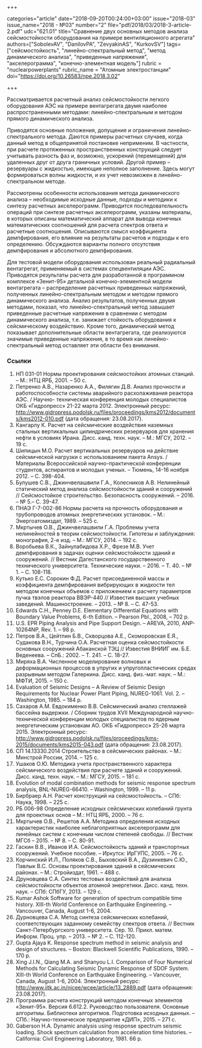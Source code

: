 +++

categories="article"
date="2018-09-20T00:24:00+03:00"
issue="2018-03"
issue_name="2018 - №03"
number="2"
file="pdf/2018/03/2018-3-article-2.pdf"
udc="621.01"
title="Сравнение двух основных методов анализа сейсмостойкости оборудования на примере вентиляционного агрегата"
authors=["SobolevAV", "DanilovPA", "ZevyakinAS", "KurkovSV"]
tags=["сейсмостойкость", "линейно-спектральный метод", "метод динамического анализа", "приведенные напряжения", "акселерограмма", "конечно-элементная модель"]
rubric = "nuclearpowerplants"
rubric_name = "Aтомные электростанции"
doi="https://doi.org/10.26583/npe.2018.3.02"

+++

Рассматривается расчетный анализ сейсмостойкости легкого оборудования АЭС на примере вентагрегата двумя наиболее распространенными методами: линейно-спектральным и методом прямого динамического анализа.

Приводятся основные положения, допущения и ограничения линейно-спектрального метода. Даются примеры расчетных случаев, когда данный метод в общепринятой постановке неприменим. В частности, при расчете протяженных пространственных конструкций следует учитывать разность фаз и, возможно, ускорений (перемещений) для удаленных друг от друга граничных условий. Другой пример – резервуары с жидкостью, имеющие неполное заполнение. Здесь могут формироваться волны жидкости, и их учет невозможен в линейно-спектральном методе.

Рассмотрены особенности использования метода динамического анализа – необходимые исходные данные, подходы и методики к синтезу расчетных акселерограмм. Приводится последовательность операций при синтезе расчетных акселерограмм, указаны материалы, в которых описаны математический аппарат для вывода конечных математических соотношений для расчета спектров ответа и расчетные соотношения. Описываются смысл коэффициента демпфирования, его влияние на результаты расчетов и подходы к его определению. Обсуждаются варианты полного отсутствия демпфирования и абсолютного демпфирования.

Для тестовой модели оборудования использован реальный радиальный вентагрегат, применяемый в системах спецвентиляции АЭС. Приводятся результаты расчета для разработанной в программном комплексе «Зенит-95» детальной конечно-элементной модели вентагрегата – распределение расчетных приведенных напряжений, полученных линейно-спектральным методом и методом прямого динамического анализа. Анализ результатов, полученных двумя методами, показал, что линейно-спектральный метод завышает приведенные расчетные напряжения в сравнении с методом динамического анализа, т.е. занижает стойкость оборудования к сейсмическому воздействию. Кроме того, динамический метод показывает дополнительные области вентагрегата, где реализуются значимые приведенные напряжения, в то время как линейно-спектральный метод оставляет эти области без внимания.

### Ссылки

1. НП 031-01 Нормы проектирования сейсмостойких атомных станций. – М.: НТЦ ЯРБ, 2001. – 50 с.
2. Петренко А.В., Назаренко А.А., Филягин Д.В. Анализ прочности и работоспособности системы аварийного расхолаживания реактора АЭС. / Научно- техническая конференция молодых специалистов ОКБ «Гидропресс» 21-22 марта 2012. Электронный ресурс: http://www.gidropress.podolsk.ru/files/proceedings/kms2012/documents/kms2012-010.pdf (дата обращения: 23.08.2017).
3. Кангарлу К. Расчет на сейсмические воздействия наземных стальных вертикальных цилиндрических резервуаров для хранения нефти в условиях Ирана. Дисс. канд. техн. наук. – М.: МГСУ, 2012. – 19 с.
4. Шипицын М.О. Расчет вертикальных резервуаров на действие сейсмической нагрузки с использованием пакета Ansys. / Материалы Всероссийской научно-практической конференции студентов, аспирантов и молодых ученых. – Тюмень, 14-16 ноября 2012. – С. 398-404.
5. Булушев С.В., Джинчвелашвили Г.А., Колесников А.В. Нелинейный статический метод анализа сейсмостойкости зданий и сооружений // Сейсмостойкое строительство. Безопасность сооружений. – 2016. – № 5.– С. 39-47.
6. ПНАЭ Г-7-002-86 Нормы расчета на прочность оборудования и трубопроводов атомных энергетических установок. – М.: Энергоатомиздат, 1989. – 525 c.
7. Мкртычев О.В., Джинчвелашвили Г.А. Проблемы учета нелинейностей в теории сейсмостойкости. Гипотезы и заблуждения: монография, 2-е изд. – М.: МГСУ, 2014. – 192 с.
8. Воробьева В.К., Зайнулабидова Х.Р., Фрезе М.В. Учет демпфирования в задачах оценки сейсмостойкости зданий и сооружений. // Вестник Дагестанского государственного технического университета. Технические науки. – 2016. – Т. 40. – № 1. – С. 108-118.
9. Кутько Е.С. Сорокин Ф.Д. Расчет присоединенной массы и коэффициента демпфирования вибрирующих в жидкости тел методом конечных объемов с приложением к расчету параметров пучка твэлов реактора ВВЭР-440 // Известия высших учебных заведений. Машиностроение. – 2013. – № 8. – С. 47-53.
10. Edwards C.H., Penney D.E. Elementary Differential Equations with Boundary Value Problems, 6-th Edition. – Pearson Pbl., 2008, – 702 p.
11. U.S. EPR Piping Analysis and Pipe Support Design. – AREVA, 2010, ANP-10264NP, Rev. 1. – 98 p.
12. Петров В.А., Цейтлин Б.В., Скворцова А.Е., Скоморовская Е.Я., Судакова В.Н., Турчина О.А. Расчетная оценка сейсмостойкости основных сооружений Абаканской ТЭЦ // Известия ВНИИГ им. Б.Е. Веденеева. – СпБ.: 2002. – Т. 241. – C. 18-27.
13. Миряха В.А. Численное моделирование волновых и деформационных процессов в упругих и упругопластических средах разрывным методом Галеркина. Дисс. канд. физ.-мат. наук. – М.: МФТИ, 2015. – 150 с.
14. Evaluation of Seismic Designs – A Review of Seismic Design Requirements for Nuclear Power Plant Piping, NUREG-1061. Vol. 2. – Washington, 1985. – 184 p.
15. Сахаров А.М. Евдокименко В.В. Сейсмический анализ стеллажей бассейна выдержки. / Сборник трудов XVII Международной научно-технической конференции молодых специалистов по ядерным энергетическим установкам АО. ОКБ «Гидропресс» 25-26 марта 2015. Электронный ресурс: http://www.gidropress.podolsk.ru/files/proceedings/kms-2015/documents/kms2015-043.pdf (дата обращения: 23.08.2017).
16. СП 14.13330.2014 Строительство в сейсмических районах. – М.: Минстрой России, 2014. – 125 с.
17. Ушаков О.Ю. Методика учета пространственного характера сейсмического воздействия при расчете зданий и сооружений. Дисс. канд. техн. наук. – М.: МГСУ, 2015. – 181 с.
18. Evolution of modal combination methods for seismic response spectrum analysis, BNL-NUREG-66410. – Washington, 1999. – 11 p.
19. Бирбраер А.Н. Расчет конструкций на сейсмостойкость. – СПб: Наука, 1998. – 225 с.
20. РБ 006-98 Определение исходных сейсмических колебаний грунта для проектных основ – М.: НТЦ ЯРБ, 2000. – 76 с.
21. Мкртычев О.В., Решетов А.А. Методика определения исходных характеристик наиболее неблагоприятных акселерограмм для линейных систем с конечным числом степеней свободы. // Вестник МГСб – 2015. – № 8. – С. 80-91.
22. Гаскин В.В., Иванов И.А. Сейсмостойкость зданий и транспортных сооружений. Учебное пособие. – Иркутск: ИрГУПС, 2005. – 76 с.
23. Корчинский И.Л., Поляков С.В., Быховский В.А., Дузинкевич С.Ю., Павлык В.С. Основы проектирования зданий в сейсмических районах. – М.: Стройиздат, 1961. – 488 с.
24. Друновцева С.А. Синтез тестовых воздействий для анализа сейсмостойкости объектов атомной энергетики. Дисс. канд. техн. наук. – СПб: СПбГУ, 2013. – 129 с.
25. Kumar Ashok Software for generation of spectrum compatible time history. XIII-th World Conference on Earthquake Engineering. – Vancouver, Canada, August 1-6, 2004.
26. Дурновцева С.А. Метод синтеза сейсмических колебаний, соответствующих заданному семейству спектров ответа. // Вестник Санкт-Петербургского университета. Сер. 10. Прикл. матем. Информ. Проц. упр. – 2013. – № 2. – C. 112-120.
27. Gupta Ajaya K. Response spectrum method in seismic analysis and design of structures. – Boston: Blackwell Scientific Publications, 1990. – 170 p.
28. Xing J.I.N., Qiang M.A. and Shanyou L.I. Comparison of Four Numerical Methods for Calculating Seismic Dynamic Response of SDOF System. XIII-th World Conference on Earthquake Engineering. – Vancouver, Canada, August 1-6, 2004. Электронный ресурс: http://www.iitk.ac.in/nicee/wcee/article/13_2889.pdf (дата обращения: 23.08.2017).
29. Программа расчета конструкций методом конечных элементов «Зенит-95». Версия 6.612.2. Руководство пользователя. Основные алгоритмы. Библиотеки алгоритмов. Подготовка исходных данных. – СПб.: Научно-техническое предприятие «ДИП», 2015. – 271 c.
30. Gaberson H.A. Dynamic analysis using response spectrum seismic loading. Shock spectrum calculation from acceleration time histories. – California: Civil Engineering Laboratory, 1981. 66 p.